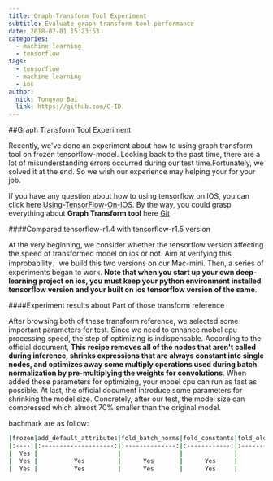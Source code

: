 ```yaml
---
title: Graph Transform Tool Experiment
subtitle: Evaluate graph transform tool performance
date: 2018-02-01 15:23:53
categories:
  - machine learning
  - tensorflow
tags:
  - tensorflow
  - machine learning
  - ios
author:
  nick: Tongyao Bai
  link: https://github.com/C-ID
---
```

##Graph Transform Tool Experiment

Recently, we've done an experiment about how to using graph transform tool on frozen tensorflow-model. Looking back to the past time, there are a lot of misunderstanding errors occurred during our test time.Fortunately, we solved it at the end. So we wish our experience may helping your for your job.

If you have any question about how to using tensorflow on IOS, you can click here [Using-TensorFlow-On-IOS](https://kingsoft-ai.github.io/2018/01/26/Using-tensorflow-On-IOS/). By the way, you could grasp everything about **Graph Transform tool** here [Git](https://github.com/tensorflow/tensorflow/tree/r1.3/tensorflow/tools/graph_transforms#quantize_nodes)

####Compared tensorflow-r1.4 with tensorflow-r1.5 version

At the very beginning, we consider whether the tensorflow version affecting the speed of transformed model on ios or not. Aim at verifying this improbability，we build this two versions on our Mac-mini.
Then, a series of experiments began to work. **Note that when you start up your own deep-learning project on ios, you must keep your python environment installed tensorflow version and your built on ios tensorflow version of the same**.

####Experiment results about Part of those transform reference 

After browsing both of these transform reference, we selected some important parameters	for test. Since we need to enhance mobel cpu processing speed, the step of optimizing is indispensable.	According to the official document, **This recipe removes all of the nodes that aren't called during inference, shrinks expressions that are always constant into single nodes, and optimizes away some multiply operations used during batch normalization by pre-multiplying the weights for convolutions**. When added these parameters for optimizing, your mobel cpu can run as fast as possible. At last, the official document introduce some parameters for shrinking the model size. Concretely, after our test, the model size can compressed which almost 70% smaller than the original model.

bachmark are as follow:

```bash
|frozen|add_default_attributes|fold_batch_norms|fold_constants|fold_old_batch_norms|quantize_weights|strip_unused_nodes|remove_nodes|tensorflow-r1.4(fps)|tensorflow-r1.5(fps)|
|:----:|:--------------------:|:--------------:|:------------:|:------------------:|:--------------:|:----------------:|:----------:|:------------------:|:------------------:|
|  Yes |                      |                |              |                    |                |                  |            |          9         |         9          |
|  Yes |          Yes         |      Yes       |      Yes     |         Yes        |                |       Yes        |     Yes    |          11        |         10~11      |
|  Yes |          Yes         |      Yes       |      Yes     |         Yes        |       Yes      |       Yes        |            |          11        |         10~11      |
```